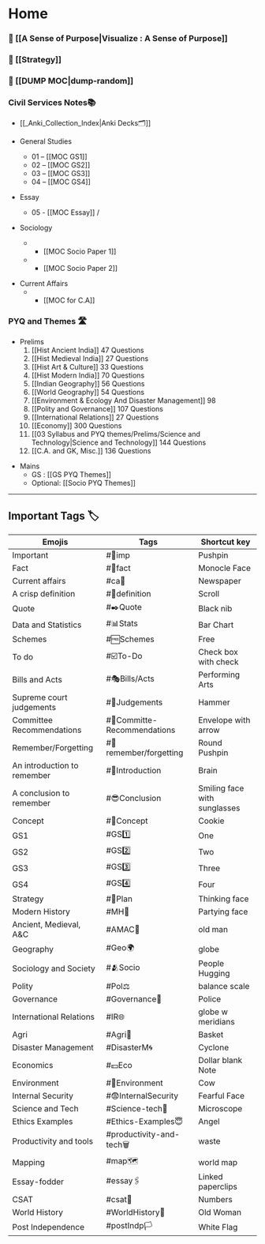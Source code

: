 # Home 

### 🍉 [[A Sense of Purpose|Visualize : A Sense of Purpose]]
### 🎯 [[Strategy]]

### 🚮 [[DUMP MOC|dump-random]] 

### Civil Services Notes📚

- [[_Anki_Collection_Index|Anki Decks🗂️]] 

- General Studies  
	- 01 – [[MOC GS1]] 
	- 02 – [[MOC GS2]]  
	- 03 – [[MOC GS3]]  
	- 04 – [[MOC GS4]]

* Essay
	- 05 - [[MOC Essay]] /

* Sociology

	- - [[MOC Socio Paper 1]]
	- - [[MOC Socio Paper 2]]

- Current Affairs  
	- - [[MOC for C.A]] 

### PYQ and Themes 🛣️

- Prelims
	1. [[Hist Ancient India]] 47 Questions
	2. [[Hist Medieval India]] 27 Questions
	3. [[Hist Art & Culture]] 33 Questions
	4. [[Hist Modern India]] 70 Questions
	5. [[Indian Geography]] 56 Questions
	6. [[World Geography]] 54 Questions
	7. [[Environment & Ecology And Disaster Management]] 98
	8. [[Polity and Governance]] 107 Questions
	9. [[International Relations]] 27 Questions
	10. [[Economy]] 300 Questions
	11. [[03 Syllabus and PYQ themes/Prelims/Science and Technology|Science and Technology]] 144 Questions
	12. [[C.A. and GK, Misc.]] 136 Questions

* Mains
	* GS : [[GS PYQ Themes]]
	* Optional: [[Socio PYQ Themes]]

---

## Important Tags 🏷️

| Emojis                      | Tags                        | Shortcut key                 |
| --------------------------- | --------------------------- | ---------------------------- |
| Important                   | #📌imp                      | Pushpin                      |
| Fact                        | #🧐fact                     | Monocle Face                 |
| Current affairs             | #ca📰                       | Newspaper                    |
| A crisp definition          | #📜definition               | Scroll                       |
| Quote                       | #✒️Quote                    | Black nib                    |
| Data and Statistics         | #📊Stats                    | Bar Chart                    |
| Schemes                     | #🆓Schemes                  | Free                         |
| To do                       | #☑️To-Do                    | Check box with check         |
| Bills and Acts              | #🎭Bills/Acts               | Performing Arts              |
| Supreme court judgements    | #🔨Judgements               | Hammer                       |
| Committee Recommendations   | #📩Committe-Recommendations | Envelope with arrow          |
| Remember/Forgetting         | #📍remember/forgetting      | Round Pushpin                |
| An introduction to remember | #🧠Introduction             | Brain                        |
| A conclusion to remember    | #😎Conclusion               | Smiling face with sunglasses |
| Concept                     | #🍪Concept                  | Cookie                       |
| GS1                         | #GS1️⃣                      | One                          |
| GS2                         | #GS2️⃣                      | Two                          |
| GS3                         | #GS3️⃣                      | Three                        |
| GS4                         | #GS4️⃣                      | Four                         |
| Strategy                    | #🤔Plan                     | Thinking face                |
| Modern History              | #MH🥳                       | Partying face                |
| Ancient, Medieval, A&C      | #AMAC🧓                     | old man                      |
| Geography                   | #Geo🌍                      | globe                        |
| Sociology and Society       | #🫂Socio                    | People Hugging               |
| Polity                      | #Pol⚖️                      | balance scale                |
| Governance                  | #Governance👮               | Police                       |
| International Relations     | #IR🌐                       | globe w meridians            |
| Agri                        | #Agri🧺                     | Basket                       |
| Disaster Management         | #DisasterM🌀                | Cyclone                      |
| Economics                   | #💵Eco                      | Dollar blank Note            |
| Environment                 | #🐄Environment              | Cow                          |
| Internal Security           | #😨InternalSecurity         | Fearful Face                 |
| Science and Tech            | #Science-tech🔬             | Microscope                   |
| Ethics Examples             | #Ethics-Examples😇          | Angel                        |
| Productivity and tools      | #productivity-and-tech🗑️   | waste                        |
| Mapping                     | #map🗺️                     | world map                    |
| Essay-fodder                | #essay🖇️                   | Linked paperclips            |
| CSAT                        | #csat🔢                     | Numbers                      |
| World History               | #WorldHistory👵             | Old Woman                    |
| Post Independence           | #postIndp🏳️                | White Flag                   |
